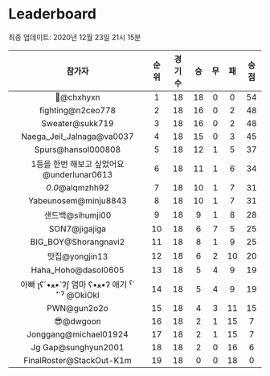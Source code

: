 # Leaderboard
최종 업데이트: 2020년 12월 23일 21시 15분




| 참가자 | 순위 | 경기수 | 승 | 무 | 패 | 승점 |
|:---:|:---:|:---:|:---:|:---:|:---:|:---:|
| 👑@chxhyxn | 1 | 18 | 18 | 0 | 0 | 54 |
| fighting@n2ceo778 | 2 | 18 | 16 | 0 | 2 | 48 |
| Sweater@sukk719 | 3 | 18 | 16 | 0 | 2 | 48 |
| Naega_Jeil_Jalnaga@va0037 | 4 | 18 | 15 | 0 | 3 | 45 |
| Spurs@hansol000808 | 5 | 18 | 12 | 1 | 5 | 37 |
| 1등을 한번 해보고 싶었어요@underlunar0613 | 6 | 18 | 11 | 1 | 6 | 34 |
| _0.0_@alqmzhh92 | 7 | 18 | 10 | 1 | 7 | 31 |
| Yabeunosem@minju8843 | 8 | 18 | 10 | 1 | 7 | 31 |
| 샌드백@sihumji00 | 9 | 18 | 9 | 1 | 8 | 28 |
| SON7@jigajiga | 10 | 18 | 6 | 7 | 5 | 25 |
| BIG_BOY@Shorangnavi2 | 11 | 18 | 8 | 1 | 9 | 25 |
| 맛집@yongjin13 | 12 | 18 | 6 | 2 | 10 | 20 |
| Haha_Hoho@dasol0605 | 13 | 18 | 5 | 4 | 9 | 19 |
|  아빠  ʅʕ´•ﻌ•`ʔʃ  엄마 ʕ•ﻌ•ʔ 애기 ˁ˙˟˙ˀ @OkiOkl | 14 | 18 | 5 | 4 | 9 | 19 |
| PWN@gun2o2o | 15 | 18 | 4 | 3 | 11 | 15 |
| 😎@dwgoon | 16 | 18 | 2 | 1 | 15 | 7 |
| Jonggang@michael01924 | 17 | 18 | 2 | 1 | 15 | 7 |
| Jg Gap@sunghyun2001 | 18 | 18 | 2 | 0 | 16 | 6 |
| FinalRoster@StackOut-K1m | 19 | 18 | 0 | 0 | 18 | 0 |